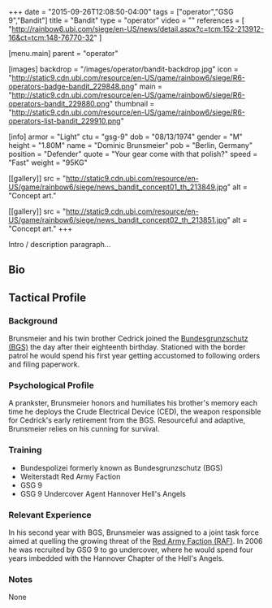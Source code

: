 +++
date = "2015-09-26T12:08:50-04:00"
tags = ["operator","GSG 9","Bandit"]
title = "Bandit"
type = "operator"
video = ""
references = [
  "http://rainbow6.ubi.com/siege/en-US/news/detail.aspx?c=tcm:152-213912-16&ct=tcm:148-76770-32"
]

[menu.main]
  parent = "operator"

[images]
  backdrop = "/images/operator/bandit-backdrop.jpg"
  icon = "http://static9.cdn.ubi.com/resource/en-US/game/rainbow6/siege/R6-operators-badge-bandit_229848.png"
  main = "http://static9.cdn.ubi.com/resource/en-US/game/rainbow6/siege/R6-operators-bandit_229880.png"
  thumbnail = "http://static9.cdn.ubi.com/resource/en-US/game/rainbow6/siege/R6-operators-list-bandit_229910.png"

[info]
  armor = "Light"
  ctu = "gsg-9"
  dob = "08/13/1974"
  gender = "M"
  height = "1.80M"
  name = "Dominic Brunsmeier"
  pob = "Berlin, Germany"
  position = "Defender"
  quote = "Your gear come with that polish?"
  speed = "Fast"
  weight = "95KG"

[[gallery]]
  src = "http://static9.cdn.ubi.com/resource/en-US/game/rainbow6/siege/news_bandit_concept01_th_213849.jpg"
  alt = "Concept art."

[[gallery]]
  src = "http://static9.cdn.ubi.com/resource/en-US/game/rainbow6/siege/news_bandit_concept02_th_213851.jpg"
  alt = "Concept art."
+++

Intro / description paragraph...<!--more-->

## Bio

## Tactical Profile

### Background

Brunsmeier and his twin brother Cedrick joined the [Bundesgrunzschutz (BGS)](https://en.wikipedia.org/wiki/Federal_Police_(Germany)) the day after their eighteenth birthday. Stationed with the border patrol he would spend his first year getting accustomed to following orders and filing paperwork.

### Psychological Profile

A prankster, Brunsmeier honors and humiliates his brother's memory each time he deploys the Crude Electrical Device (CED), the weapon responsible for Cedrick's early retirement from the BGS. Resourceful and adaptive, Brunsmeier relies on his cunning for survival.

### Training

* Bundespolizei formerly known as Bundesgrunzschutz (BGS)
* Weiterstadt Red Army Faction
* GSG 9
* GSG 9 Undercover Agent Hannover Hell's Angels

### Relevant Experience

In his second year with BGS, Brunsmeier was assigned to a joint task force aimed at quelling the growing threat of the [Red Army Faction (RAF)](https://en.wikipedia.org/wiki/Red_Army_Faction). In 2006 he was recruited by GSG 9 to go undercover, where he would spend four years imbedded with the Hannover Chapter of the Hell's Angels.

### Notes

None

